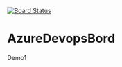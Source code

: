 [![Board Status](https://dev.azure.com/mmonteiro1984s/837c1eca-1dad-4ecb-9b7a-d4e60418ab51/e6c3a880-5ef4-484a-ae01-80c921452d06/_apis/work/boardbadge/774cc05d-3a08-4642-8826-a0df8e84cf00)](https://dev.azure.com/mmonteiro1984s/837c1eca-1dad-4ecb-9b7a-d4e60418ab51/_boards/board/t/e6c3a880-5ef4-484a-ae01-80c921452d06/Microsoft.RequirementCategory)
# AzureDevopsBord
Demo1
